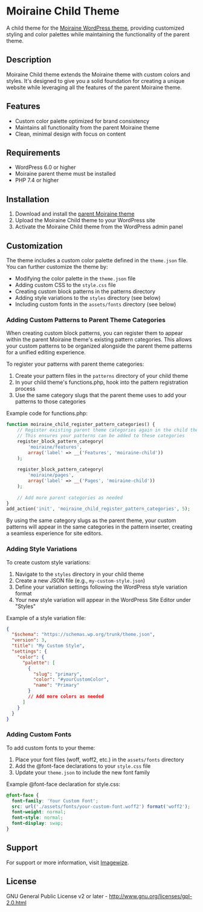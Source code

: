 # Moiraine Child Theme

A child theme for the [Moiraine WordPress theme](https://github.com/imagewize/moiraine), providing customized styling and color palettes while maintaining the functionality of the parent theme.

## Description

Moiraine Child theme extends the Moiraine theme with custom colors and styles. It's designed to give you a solid foundation for creating a unique website while leveraging all the features of the parent Moiraine theme.

## Features

- Custom color palette optimized for brand consistency
- Maintains all functionality from the parent Moiraine theme
- Clean, minimal design with focus on content

## Requirements

- WordPress 6.0 or higher
- Moiraine parent theme must be installed
- PHP 7.4 or higher

## Installation

1. Download and install the [parent Moiraine theme](https://github.com/imagewize/moiraine)
2. Upload the Moiraine Child theme to your WordPress site
3. Activate the Moiraine Child theme from the WordPress admin panel

## Customization

The theme includes a custom color palette defined in the `theme.json` file. You can further customize the theme by:

- Modifying the color palette in the `theme.json` file
- Adding custom CSS to the `style.css` file
- Creating custom block patterns in the patterns directory
- Adding style variations to the `styles` directory (see below)
- Including custom fonts in the `assets/fonts` directory (see below)

### Adding Custom Patterns to Parent Theme Categories

When creating custom block patterns, you can register them to appear within the parent Moiraine theme's existing pattern categories. This allows your custom patterns to be organized alongside the parent theme patterns for a unified editing experience.

To register your patterns with parent theme categories:

1. Create your pattern files in the `patterns` directory of your child theme
2. In your child theme's functions.php, hook into the pattern registration process
3. Use the same category slugs that the parent theme uses to add your patterns to those categories

Example code for functions.php:
```php
function moiraine_child_register_pattern_categories() {
    // Register existing parent theme categories again in the child theme
    // This ensures your patterns can be added to these categories
    register_block_pattern_category(
        'moiraine/features',
        array('label' => __('Features', 'moiraine-child'))
    );
    
    register_block_pattern_category(
        'moiraine/pages',
        array('label' => __('Pages', 'moiraine-child'))
    );
    
    // Add more parent categories as needed
}
add_action('init', 'moiraine_child_register_pattern_categories', 5);
```

By using the same category slugs as the parent theme, your custom patterns will appear in the same categories in the pattern inserter, creating a seamless experience for site editors.

### Adding Style Variations

To create custom style variations:

1. Navigate to the `styles` directory in your child theme
2. Create a new JSON file (e.g., `my-custom-style.json`)
3. Define your variation settings following the WordPress style variation format
4. Your new style variation will appear in the WordPress Site Editor under "Styles"

Example of a style variation file:
```json
{
  "$schema": "https://schemas.wp.org/trunk/theme.json",
  "version": 3,
  "title": "My Custom Style",
  "settings": {
    "color": {
      "palette": [
        {
          "slug": "primary",
          "color": "#yourCustomColor",
          "name": "Primary"
        }
        // Add more colors as needed
      ]
    }
  }
}
```

### Adding Custom Fonts

To add custom fonts to your theme:

1. Place your font files (woff, woff2, etc.) in the `assets/fonts` directory
2. Add the @font-face declarations to your `style.css` file
3. Update your `theme.json` to include the new font family

Example @font-face declaration for style.css:
```css
@font-face {
  font-family: 'Your Custom Font';
  src: url('./assets/fonts/your-custom-font.woff2') format('woff2');
  font-weight: normal;
  font-style: normal;
  font-display: swap;
}
```

## Support

For support or more information, visit [Imagewize](https://imagewize.com).

## License

GNU General Public License v2 or later - http://www.gnu.org/licenses/gpl-2.0.html